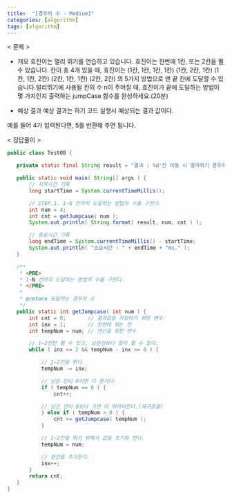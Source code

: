 ```yaml
---
title:  "[경우의 수 - Medium]"
categories: [algorithm]
tags: [algorithm]
---
```


< 문제 >
 - 개요
 효진이는 멀리 뛰기를 연습하고 있습니다. 효진이는 한번에 1칸, 또는 2칸을 뛸 수 있습니다. 칸이 총 4개 있을 때, 효진이는
 (1칸, 1칸, 1칸, 1칸)
 (1칸, 2칸, 1칸)
 (1칸, 1칸, 2칸)
 (2칸, 1칸, 1칸)
 (2칸, 2칸)
 의 5가지 방법으로 맨 끝 칸에 도달할 수 있습니다.멀리뛰기에 사용될 칸의 수 n이 주어질 때,
 효진이가 끝에 도달하는 방법이 몇 가지인지 출력하는 jumpCase 함수를 완성하세요.(20분)
  
 - 예상 결과
 예상 결과는 하기 코드 실행시 예상되는 결과 값이다.
 
 예를 들어 4가 입력된다면, 5를 반환해 주면 됩니다.

 
 < 정답풀이 >
 
 ``` java
 public class Test08 {

	private static final String result = "결과 : %d'칸 이동 시 멀리뛰기 경우의 수 : %d";

	public static void main( String[] args ) {
		// 시작시간 기록
		long startTime = System.currentTimeMillis();

		// STEP.1. 1~N 칸까지 도달하는 방법의 수를 구한다.
		int num = 4;
		int cnt = getJumpcase( num );
		System.out.println( String.format( result, num, cnt ) );

		// 종료시간 기록
		long endTime = System.currentTimeMillis() - startTime;
		System.out.println( "소요시간 : " + endTime + "ms." );
	}

	/**
	 * <PRE>
	 * 1~N 칸까지 도달하는 방법의 수를 구한다.
	 * </PRE>
	 * 
	 * @return 도달하는 경우의 수
	 */
	public static int getJumpcase( int num ) {
		int cnt = 0;       // 결과값을 저장하기 위한 변수
		int inx = 1;       // 한번에 뛰는 칸
		int tempNum = num; // 연산을 위한 변수

		// 1~2칸만 뛸 수 있고, 남은칸보다 멀리 뛸 수 없다.
		while ( inx <= 2 && tempNum - inx >= 0 ) {

			// 1~2칸을 뛴다.
			tempNum -= inx;

			// 남은 칸이 0이면 다 뛴거다.
			if ( tempNum == 0 ) {
				cnt++;

			// 남은 칸이 0보다 크면 더 뛰어야한다.(재귀호출)
			} else if ( tempNum > 0 ) {
				cnt += getJumpcase( tempNum );
			}

			// 1~2칸을 뛰기 위해서 값을 초기화 한다.
			tempNum = num;

			// 한칸을 추가한다.
			inx++; 
		}
		return cnt;
	}
}
```